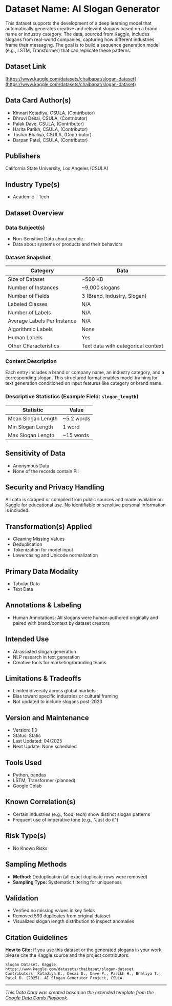 # Dataset Name: AI Slogan Generator

This dataset supports the development of a deep learning model that automatically generates creative and relevant slogans based on a brand name or industry category. The data, sourced from Kaggle, includes slogans from real-world companies, capturing how different industries frame their messaging. The goal is to build a sequence generation model (e.g., LSTM, Transformer) that can replicate these patterns.

## Dataset Link

[https://www.kaggle.com/datasets/chaibapat/slogan-dataset](https://www.kaggle.com/datasets/chaibapat/slogan-dataset)

## Data Card Author(s)

- Kinnari Kotadiya, CSULA, (Contributor)
- Dhruvi Desai, CSULA, (Contributor)
- Palak Dave, CSULA, (Contributor)
- Harita Parikh, CSULA, (Contributor)
- Tushar Bhaliya, CSULA, (Contributor)
- Darpan Patel, CSULA, (Contributor)

## Publishers

California State University, Los Angeles (CSULA)

## Industry Type(s)

- Academic - Tech

## Dataset Overview

### Data Subject(s)

- Non-Sensitive Data about people
- Data about systems or products and their behaviors

### Dataset Snapshot

| Category                    | Data                               |
| --------------------------- | ---------------------------------- |
| Size of Dataset             | ~500 KB                           |
| Number of Instances         | ~9,000 slogans                    |
| Number of Fields            | 3 (Brand, Industry, Slogan)        |
| Labeled Classes             | N/A                                |
| Number of Labels            | N/A                                |
| Average Labels Per Instance | N/A                                |
| Algorithmic Labels          | None                               |
| Human Labels                | Yes                                |
| Other Characteristics       | Text data with categorical context |

### Content Description

Each entry includes a brand or company name, an industry category, and a corresponding slogan. This structured format enables model training for text generation conditioned on input features like category or brand name.

### Descriptive Statistics (Example Field: `slogan_length`)

| Statistic          | Value       |
| ------------------ | ----------- |
| Mean Slogan Length | ~5.2 words |
| Min Slogan Length  | 1 word      |
| Max Slogan Length  | ~15 words  |

## Sensitivity of Data

- Anonymous Data
- None of the records contain PII

## Security and Privacy Handling

All data is scraped or compiled from public sources and made available on Kaggle for educational use. No identifiable or sensitive personal information is included.

## Transformation(s) Applied

- Cleaning Missing Values
- Deduplication
- Tokenization for model input
- Lowercasing and Unicode normalization

## Primary Data Modality

- Tabular Data
- Text Data

## Annotations & Labeling

- Human Annotations: All slogans were human-authored originally and paired with brand/context by dataset creators

## Intended Use

- AI-assisted slogan generation
- NLP research in text generation
- Creative tools for marketing/branding teams

## Limitations & Tradeoffs

- Limited diversity across global markets
- Bias toward specific industries or cultural framing
- Not updated to include slogans post-2023

## Version and Maintenance

- Version: 1.0
- Status: Static
- Last Updated: 04/2025
- Next Update: None scheduled

## Tools Used

- Python, pandas
- LSTM, Transformer (planned)
- Google Colab

## Known Correlation(s)

- Certain industries (e.g., food, tech) show distinct slogan patterns
- Frequent use of imperative tone (e.g., "Just do it")

## Risk Type(s)

- No Known Risks

## Sampling Methods

- **Method:** Deduplication (all exact duplicate rows were removed)
- **Sampling Type:** Systematic filtering for uniqueness

## Validation

- Verified no missing values in key fields
- Removed 593 duplicates from original dataset
- Visualized slogan length distribution to inspect anomalies

## Citation Guidelines

**How to Cite:** If you use this dataset or the generated slogans in your work, please cite the Kaggle source and the project contributors:

```
Slogan Dataset. Kaggle. https://www.kaggle.com/datasets/chaibapat/slogan-dataset
Contributors: Kotadiya K., Desai D., Dave P., Parikh H., Bhaliya T., Patel D. (2025). AI Slogan Generator Project, CSULA.
```
---

*This Data Card was created based on the extended template from the [Google Data Cards Playbook](https://sites.research.google/datacardsplaybook/).*

